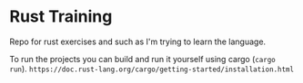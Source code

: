 # Rust Training

Repo for rust exercises and such as I'm trying to learn the language.

To run the projects you can build and run it yourself using cargo (`cargo run`).
`https://doc.rust-lang.org/cargo/getting-started/installation.html`
